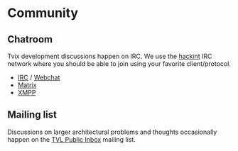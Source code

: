# Community

## Chatroom

Tvix development discussions happen on IRC. We use the [hackint][] IRC network
where you should be able to join using your favorite client/protocol.

* [IRC][] / [Webchat][]
* [Matrix][]
* [XMPP][]

## Mailing list

Discussions on larger architectural problems and thoughts occasionally happen
on the [TVL Public Inbox][public inbox] mailing list.

[hackint]: https://hackint.org/
[IRC]: ircs://irc.hackint.org:6697/#tvix-dev
[Webchat]: https://webirc.hackint.org/#ircs://irc.hackint.org/#tvix-dev
[Matrix]: matrix:r/tvix-dev:hackint.org?action=join
[XMPP]: xmpp:#tvix-dev@irc.hackint.org?join
[depot@tvl.su]: mailto:depot@tvl.su
[public inbox]: https://inbox.tvl.su/depot/
